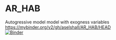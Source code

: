 # AR_HAB
Autogressive  model model with exogness variables<br>
https://mybinder.org/v2/gh/aselshall/AR_HAB/HEAD <br>
[![Binder](https://mybinder.org/badge_logo.svg)](https://mybinder.org/v2/gh/aselshall/AR_HAB/HEAD)

